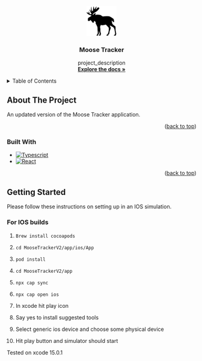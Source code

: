 
<br />
<div align="center">
  <a href="https://github.com/lunamoonmoon/MooseTrackerV2">
    <img src="app/public/moose.png" alt="Logo" width="80" height="80">
  </a>

<h3 align="center">Moose Tracker</h3>

  <p align="center">
    project_description
    <br />
    <a href="https://github.com/lunamoonmoon/MooseTrackerV2"><strong>Explore the docs »</strong></a>
    <br />
  </p>
</div>



<!-- TABLE OF CONTENTS -->
<details>
  <summary>Table of Contents</summary>
  <ol>
    <li>
      <a href="#about-the-project">About The Project</a>
      <ul>
        <li><a href="#built-with">Built With</a></li>
      </ul>
    </li>
    <li>
      <a href="#getting-started">Getting Started</a>
  </ol>
</details>



<!-- ABOUT THE PROJECT -->
## About The Project

An updated version of the Moose Tracker application.

<p align="right">(<a href="#readme-top">back to top</a>)</p>


### Built With

* [![Typescript](https://img.shields.io/badge/Typescript-blue)](https://www.typescriptlang.org/)
* [![React](https://img.shields.io/badge/React-blue)](https://reactjs.org/)


<p align="right">(<a href="#readme-top">back to top</a>)</p>


<!-- GETTING STARTED -->
## Getting Started

Please follow these instructions on setting up in an IOS simulation.

### For IOS builds
1. ``` Brew install cocoapods ```

2. ``` cd MooseTrackerV2/app/ios/App ```

3. ``` pod install ```

4. ``` cd MooseTrackerV2/app ```

5. ``` npx cap sync ```

6. ``` npx cap open ios ```

7. In xcode hit play icon

8. Say yes to install suggested tools

9. Select generic ios device and choose some physical device

10. Hit play button and simulator should start

Tested on xcode 15.0.1

